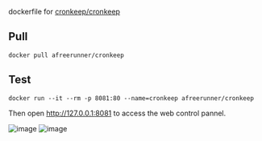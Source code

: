 dockerfile for [cronkeep/cronkeep](https://github.com/cronkeep/cronkeep)

## Pull
`docker pull afreerunner/cronkeep`

## Test
`docker run --it --rm -p 8081:80 --name=cronkeep afreerunner/cronkeep`

Then open http://127.0.0.1:8081 to access the web control pannel.

![image](https://user-images.githubusercontent.com/15151527/135240086-b335a079-97a8-41d6-9a4b-610d7bd9517c.png)
![image](https://user-images.githubusercontent.com/15151527/135240212-350f2cca-f7af-40ed-bf48-6edd507b0d8d.png)
